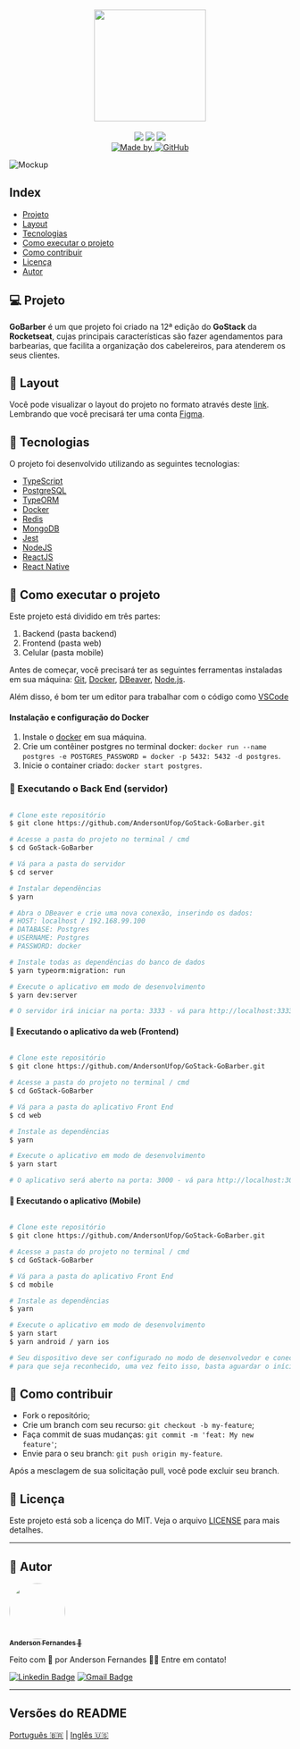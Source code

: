 <h1 align="center">
<img src="https://raw.githubusercontent.com/EliasGcf/gobarber/2e00ac943855be95a08fcebd2bc134f8e0c51ed9/.github/logo.svg" width="200px">
</h1>

<p align="center">
  <img src="https://img.shields.io/badge/-NodeJS-green" />
  <img src="https://img.shields.io/badge/-ReactJS-blue" />
  <img src="https://img.shields.io/badge/-React Native-9cf" /> <br>
	<a href="https://www.linkedin.com/in/anderson-fernandes-8b5a50135/" target="_blank">
    <img alt="Made by" src="https://img.shields.io/badge/made%20by-anderson%20fernandes-%23FF9000">
  </a>
  <a href="LICENSE.md" target="_blank">
    <img alt="GitHub" src="https://img.shields.io/github/license/EliasGcf/gobarber?color=%23FF9000">
  </a>
</p>
<img alt="Mockup" src="https://res.cloudinary.com/eliasgcf/image/upload/v1587509596/GoBarber/mockup_ocggit.png">

## Index
- [Projeto](#-projeto)
- [Layout](#-layout)
- [Tecnologias](#rocket-tecnologias)
- [Como executar o projeto](#-como-executar-o-projeto)
- [Como contribuir](#-como-contribuir)
- [Licença](#memo-licença)
- [Autor](#-autor)


## 💻 Projeto

**GoBarber** é um que projeto foi criado na 12ª edição do **GoStack** da **Rocketseat**, cujas principais características são fazer agendamentos para barbearias, que 
facilita a organização dos cabelereiros, para atenderem os seus clientes.

## 🎨 Layout
Você pode visualizar o layout do projeto no formato através deste [link](https://www.figma.com/file/BXCihtXXh9p37lGsENV614/GoBarber). Lembrando que você precisará ter uma conta [Figma](https://www.figma.com/).

## :rocket: Tecnologias
O projeto foi desenvolvido utilizando as seguintes tecnologias:
- [TypeScript](https://www.typescriptlang.org)
- [PostgreSQL](https://www.postgresql.org)
- [TypeORM](https://typeorm.io)
- [Docker](https://www.docker.com)
- [Redis](https://redis.io)
- [MongoDB](https://www.mongodb.com)
- [Jest](https://jestjs.io)
- [NodeJS](https://nodejs.org/en/)
- [ReactJS](https://reactjs.org)
- [React Native](https://facebook.github.io/react-native/)

## 🚀 Como executar o projeto

Este projeto está dividido em três partes:
1. Backend (pasta backend)
2. Frontend (pasta web)
3. Celular (pasta mobile)

Antes de começar, você precisará ter as seguintes ferramentas instaladas em sua máquina:
[Git](https://git-scm.com), [Docker](https://www.docker.com), [DBeaver](https://dbeaver.io), [Node.js](https://nodejs.org/en/).

Além disso, é bom ter um editor para trabalhar com o código como [VSCode](https://code.visualstudio.com/)

#### Instalação e configuração do Docker

1. Instale o [docker](https://www.docker.com/get-started) em sua máquina.
2. Crie um contêiner postgres no terminal docker: ``docker run --name postgres -e POSTGRES_PASSWORD = docker -p 5432: 5432 -d postgres``.
3. Inicie o container criado: ``docker start postgres``.

### 🎲 Executando o Back End (servidor)

```bash

# Clone este repositório
$ git clone https://github.com/AndersonUfop/GoStack-GoBarber.git

# Acesse a pasta do projeto no terminal / cmd
$ cd GoStack-GoBarber

# Vá para a pasta do servidor
$ cd server

# Instalar dependências
$ yarn

# Abra o DBeaver e crie uma nova conexão, inserindo os dados:
# HOST: localhost / 192.168.99.100
# DATABASE: Postgres
# USERNAME: Postgres
# PASSWORD: docker

# Instale todas as dependências do banco de dados
$ yarn typeorm:migration: run

# Execute o aplicativo em modo de desenvolvimento
$ yarn dev:server

# O servidor irá iniciar na porta: 3333 - vá para http://localhost:3333

```

#### 🧭 Executando o aplicativo da web (Frontend)

```bash

# Clone este repositório
$ git clone https://github.com/AndersonUfop/GoStack-GoBarber.git

# Acesse a pasta do projeto no terminal / cmd
$ cd GoStack-GoBarber

# Vá para a pasta do aplicativo Front End
$ cd web

# Instale as dependências
$ yarn

# Execute o aplicativo em modo de desenvolvimento
$ yarn start

# O aplicativo será aberto na porta: 3000 - vá para http://localhost:3000

```

#### 📱 Executando o aplicativo (Mobile)

```bash

# Clone este repositório
$ git clone https://github.com/AndersonUfop/GoStack-GoBarber.git

# Acesse a pasta do projeto no terminal / cmd
$ cd GoStack-GoBarber

# Vá para a pasta do aplicativo Front End
$ cd mobile

# Instale as dependências
$ yarn

# Execute o aplicativo em modo de desenvolvimento
$ yarn start
$ yarn android / yarn ios

# Seu dispositivo deve ser configurado no modo de desenvolvedor e conectado pelo cabo USB em sua máquina,
# para que seja reconhecido, uma vez feito isso, basta aguardar o início do aplicativo.

```

## 🤔 Como contribuir

- Fork o repositório;
- Crie um branch com seu recurso: `git checkout -b my-feature`;
- Faça commit de suas mudanças: `git commit -m 'feat: My new feature'`;
- Envie para o seu branch: `git push origin my-feature`.

Após a mesclagem de sua solicitação pull, você pode excluir seu branch.

## :memo: Licença

Este projeto está sob a licença do MIT. Veja o arquivo [LICENSE](LICENSE.md) para mais detalhes.

---

## 🦸 Autor
<a href="https://www.linkedin.com/in/anderson-fernandes-8b5a50135/">
  <img style="border-radius: 50%;" src="https://user-images.githubusercontent.com/49786548/98873391-0df75600-2457-11eb-9b10-210cc591a035.png" width="100px;"> <br />
  <sub><b>Anderson Fernandes 🚀</b></sub></a>

Feito com :purple_heart: por Anderson Fernandes 👋🏽
Entre em contato!

[![Linkedin Badge](https://img.shields.io/badge/-Anderson-blue?style=flat-square&logo=Linkedin&logoColor=white&link=https://www.linkedin.com/in/anderson-fernandes-8b5a50135/)](https://www.linkedin.com/in/anderson-fernandes-8b5a50135/)
[![Gmail Badge](https://img.shields.io/badge/-andersonfferreira96@gmail.com-c14438?style=flat-square&logo=Gmail&logoColor=white&link=mailto:andersonfferreira96@gmail.com)](mailto:andersonfferreira96@gmail.com)

___

##  Versões do README

[Português 🇧🇷](./README.md)  |  [Inglês 🇺🇸](./README-en.md)
